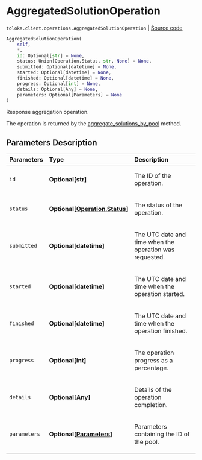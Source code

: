 # AggregatedSolutionOperation
`toloka.client.operations.AggregatedSolutionOperation` | [Source code](https://github.com/Toloka/toloka-kit/blob/v1.2.3/src/client/operations.py#L366)

```python
AggregatedSolutionOperation(
    self,
    *,
    id: Optional[str] = None,
    status: Union[Operation.Status, str, None] = None,
    submitted: Optional[datetime] = None,
    started: Optional[datetime] = None,
    finished: Optional[datetime] = None,
    progress: Optional[int] = None,
    details: Optional[Any] = None,
    parameters: Optional[Parameters] = None
)
```

Response aggregation operation.


The operation is returned by the [aggregate_solutions_by_pool](toloka.client.TolokaClient.aggregate_solutions_by_pool.md) method.

## Parameters Description

| Parameters | Type | Description |
| :----------| :----| :-----------|
`id`|**Optional\[str\]**|<p>The ID of the operation.</p>
`status`|**Optional\[[Operation.Status](toloka.client.operations.Operation.Status.md)\]**|<p>The status of the operation.</p>
`submitted`|**Optional\[datetime\]**|<p>The UTC date and time when the operation was requested.</p>
`started`|**Optional\[datetime\]**|<p>The UTC date and time when the operation started.</p>
`finished`|**Optional\[datetime\]**|<p>The UTC date and time when the operation finished.</p>
`progress`|**Optional\[int\]**|<p>The operation progress as a percentage.</p>
`details`|**Optional\[Any\]**|<p>Details of the operation completion.</p>
`parameters`|**Optional\[[Parameters](toloka.client.operations.AggregatedSolutionOperation.Parameters.md)\]**|<p>Parameters containing the ID of the pool.</p>
